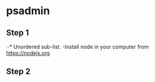 # psadmin
## Step 1 
⋅⋅* Unordered sub-list.
-Install node in your computer from https://nodejs.org
## Step 2
